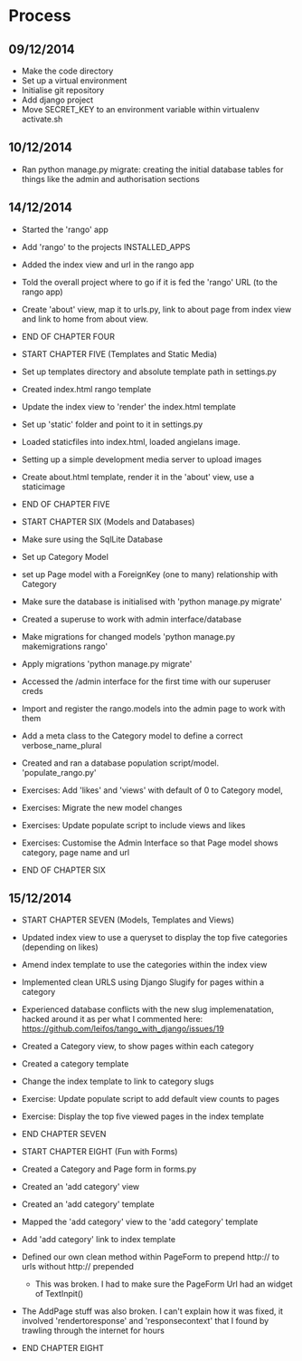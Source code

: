 Process
============

## 09/12/2014
- Make the code directory
- Set up a virtual environment
- Initialise git repository
- Add django project
- Move SECRET_KEY to an environment variable within virtualenv activate.sh

## 10/12/2014
- Ran python manage.py migrate: creating the initial database tables for things like
the admin and authorisation sections

## 14/12/2014
- Started the 'rango' app
- Add 'rango' to the projects INSTALLED_APPS
- Added the index view and url in the rango app
- Told the overall project where to go if it is fed the 'rango' URL (to the rango
    app)
- Create 'about' view, map it to urls.py, link to about page from index view and
link to home from about view.
- END OF CHAPTER FOUR

- START CHAPTER FIVE (Templates and Static Media)
- Set up templates directory and absolute template path in settings.py
- Created index.html rango template
- Update the index view to 'render' the index.html template
- Set up 'static' folder and point to it in settings.py
- Loaded staticfiles into index.html, loaded angielans image.
- Setting up a simple development media server to upload images
- Create about.html template, render it in the 'about' view, use a staticimage
- END OF CHAPTER FIVE

- START CHAPTER SIX (Models and Databases)
- Make sure using the SqlLite Database
- Set up Category Model
- set up Page model with a ForeignKey (one to many) relationship with Category
- Make sure the database is initialised with 'python manage.py migrate'
- Created a superuse to work with admin interface/database
- Make migrations for changed models 'python manage.py makemigrations rango'
- Apply migrations 'python manage.py migrate'
- Accessed the /admin interface for the first time with our superuser creds
- Import and register the rango.models into the admin page to work with them
- Add a meta class to the Category model to define a correct verbose_name_plural
- Created and ran a database population script/model. 'populate_rango.py'
- Exercises: Add 'likes' and 'views' with default of 0 to Category model,
- Exercises: Migrate the new model changes
- Exercises: Update populate script to include views and likes
- Exercises: Customise the Admin Interface so that Page model shows category, page name and url
- END OF CHAPTER SIX

## 15/12/2014
- START CHAPTER SEVEN (Models, Templates and Views)
- Updated index view to use a queryset to display the top five categories (depending on likes)
- Amend index template to use the categories within the index view
- Implemented clean URLS using Django Slugify for pages within a category
- Experienced database conflicts with the new slug implemenatation,
hacked around it as per what I commented here: https://github.com/leifos/tango_with_django/issues/19
- Created a Category view, to show pages within each category
- Created a category template
- Change the index template to link to category slugs
- Exercise: Update populate script to add default view counts to pages
- Exercise: Display the top five viewed pages in the index template
- END CHAPTER SEVEN

- START CHAPTER EIGHT (Fun with Forms)
- Created a Category and Page form in forms.py
- Created an 'add category' view
- Created an 'add category' template
- Mapped the 'add category' view to the 'add category' template
- Add 'add category' link to index template
- Defined our own clean method within PageForm to prepend http:// to urls without http:// prepended
    - This was broken. I had to make sure the PageForm Url had an widget of TextInpit()
- The AddPage stuff was also broken. I can't explain how it was fixed, it involved 'rendertoresponse' and 'responsecontext'
that I found by trawling through the internet for hours
- END CHAPTER EIGHT

